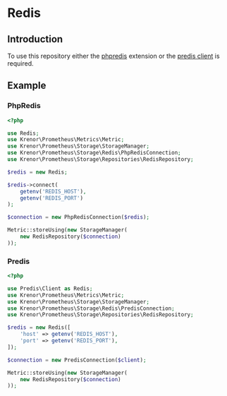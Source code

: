 Redis
=====

## Introduction

To use this repository either the [phpredis][phpredis] extension or the [predis client][predis] is required.

## Example

### PhpRedis

```php
<?php

use Redis;
use Krenor\Prometheus\Metrics\Metric;
use Krenor\Prometheus\Storage\StorageManager;
use Krenor\Prometheus\Storage\Redis\PhpRedisConnection;
use Krenor\Prometheus\Storage\Repositories\RedisRepository;

$redis = new Redis;

$redis->connect(
    getenv('REDIS_HOST'),
    getenv('REDIS_PORT')
);

$connection = new PhpRedisConnection($redis);

Metric::storeUsing(new StorageManager(
    new RedisRepository($connection)
));
```

### Predis

```php
<?php

use Predis\Client as Redis;
use Krenor\Prometheus\Metrics\Metric;
use Krenor\Prometheus\Storage\StorageManager;
use Krenor\Prometheus\Storage\Redis\PredisConnection;
use Krenor\Prometheus\Storage\Repositories\RedisRepository;

$redis = new Redis([
    'host' => getenv('REDIS_HOST'),
    'port' => getenv('REDIS_PORT'),
]);

$connection = new PredisConnection($client);

Metric::storeUsing(new StorageManager(
    new RedisRepository($connection)
));
```

[predis]: https://github.com/nrk/predis
[phpredis]: https://github.com/phpredis/phpredis
